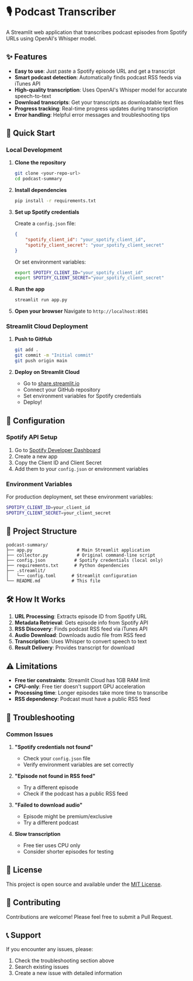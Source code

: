 # 🎙️ Podcast Transcriber

A Streamlit web application that transcribes podcast episodes from Spotify URLs using OpenAI's Whisper model.

## ✨ Features

- **Easy to use**: Just paste a Spotify episode URL and get a transcript
- **Smart podcast detection**: Automatically finds podcast RSS feeds via iTunes API
- **High-quality transcription**: Uses OpenAI's Whisper model for accurate speech-to-text
- **Download transcripts**: Get your transcripts as downloadable text files
- **Progress tracking**: Real-time progress updates during transcription
- **Error handling**: Helpful error messages and troubleshooting tips

## 🚀 Quick Start

### Local Development

1. **Clone the repository**
   ```bash
   git clone <your-repo-url>
   cd podcast-summary
   ```

2. **Install dependencies**
   ```bash
   pip install -r requirements.txt
   ```

3. **Set up Spotify credentials**
   
   Create a `config.json` file:
   ```json
   {
       "spotify_client_id": "your_spotify_client_id",
       "spotify_client_secret": "your_spotify_client_secret"
   }
   ```
   
   Or set environment variables:
   ```bash
   export SPOTIFY_CLIENT_ID="your_spotify_client_id"
   export SPOTIFY_CLIENT_SECRET="your_spotify_client_secret"
   ```

4. **Run the app**
   ```bash
   streamlit run app.py
   ```

5. **Open your browser**
   Navigate to `http://localhost:8501`

### Streamlit Cloud Deployment

1. **Push to GitHub**
   ```bash
   git add .
   git commit -m "Initial commit"
   git push origin main
   ```

2. **Deploy on Streamlit Cloud**
   - Go to [share.streamlit.io](https://share.streamlit.io)
   - Connect your GitHub repository
   - Set environment variables for Spotify credentials
   - Deploy!

## 🔧 Configuration

### Spotify API Setup

1. Go to [Spotify Developer Dashboard](https://developer.spotify.com/dashboard)
2. Create a new app
3. Copy the Client ID and Client Secret
4. Add them to your `config.json` or environment variables

### Environment Variables

For production deployment, set these environment variables:

```bash
SPOTIFY_CLIENT_ID=your_client_id
SPOTIFY_CLIENT_SECRET=your_client_secret
```

## 📁 Project Structure

```
podcast-summary/
├── app.py                 # Main Streamlit application
├── collector.py           # Original command-line script
├── config.json           # Spotify credentials (local only)
├── requirements.txt      # Python dependencies
├── .streamlit/
│   └── config.toml      # Streamlit configuration
└── README.md            # This file
```

## 🛠️ How It Works

1. **URL Processing**: Extracts episode ID from Spotify URL
2. **Metadata Retrieval**: Gets episode info from Spotify API
3. **RSS Discovery**: Finds podcast RSS feed via iTunes API
4. **Audio Download**: Downloads audio file from RSS feed
5. **Transcription**: Uses Whisper to convert speech to text
6. **Result Delivery**: Provides transcript for download

## ⚠️ Limitations

- **Free tier constraints**: Streamlit Cloud has 1GB RAM limit
- **CPU-only**: Free tier doesn't support GPU acceleration
- **Processing time**: Longer episodes take more time to transcribe
- **RSS dependency**: Podcast must have a public RSS feed

## 🐛 Troubleshooting

### Common Issues

1. **"Spotify credentials not found"**
   - Check your `config.json` file
   - Verify environment variables are set correctly

2. **"Episode not found in RSS feed"**
   - Try a different episode
   - Check if the podcast has a public RSS feed

3. **"Failed to download audio"**
   - Episode might be premium/exclusive
   - Try a different podcast

4. **Slow transcription**
   - Free tier uses CPU only
   - Consider shorter episodes for testing

## 📝 License

This project is open source and available under the [MIT License](LICENSE).

## 🤝 Contributing

Contributions are welcome! Please feel free to submit a Pull Request.

## 📞 Support

If you encounter any issues, please:
1. Check the troubleshooting section above
2. Search existing issues
3. Create a new issue with detailed information 